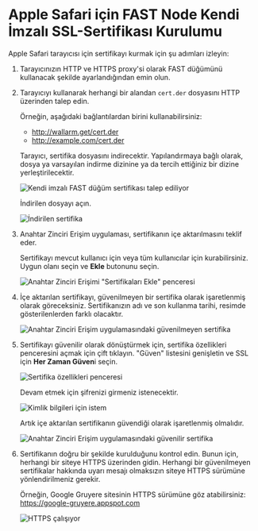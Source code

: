 [img-cert-request]:         ../../../images/fast/ssl/common/browsers-ssl/safari-ssl/s-certificate-request.png
[img-downloaded-cert]:      ../../../images/fast/ssl/common/browsers-ssl/safari-ssl/s-downloaded-certificate.png
[img-keychain-import]:      ../../../images/fast/ssl/common/browsers-ssl/safari-ssl/s-keychain-prompt.png
[img-untrusted-cert]:       ../../../images/fast/ssl/common/browsers-ssl/safari-ssl/s-keychain-untrusted-certificate.png
[img-cert-properties]:      ../../../images/fast/ssl/common/browsers-ssl/safari-ssl/s-keychain-certificate-properties.png
[img-credentials-prompt]:   ../../../images/fast/ssl/common/browsers-ssl/safari-ssl/s-keychain-credentials-prompt.png
[img-trusted-cert]:         ../../../images/fast/ssl/common/browsers-ssl/safari-ssl/s-keychain-trusted-certificate.png
[img-https-ok]:             ../../../images/fast/ssl/common/browsers-ssl/safari-ssl/s-https-ok.png

#   Apple Safari için FAST Node Kendi İmzalı SSL-Sertifikası Kurulumu

Apple Safari tarayıcısı için sertifikayı kurmak için şu adımları izleyin:

1.  Tarayıcınızın HTTP ve HTTPS proxy'si olarak FAST düğümünü kullanacak şekilde ayarlandığından emin olun.

2.  Tarayıcıyı kullanarak herhangi bir alandan `cert.der` dosyasını HTTP üzerinden talep edin.

    Örneğin, aşağıdaki bağlantılardan birini kullanabilirsiniz:

    * <http://wallarm.get/cert.der>
    * <http://example.com/cert.der>

    Tarayıcı, sertifika dosyasını indirecektir. Yapılandırmaya bağlı olarak, dosya ya varsayılan indirme dizinine ya da tercih ettiğiniz bir dizine yerleştirilecektir.
    
    ![Kendi imzalı FAST düğüm sertifikası talep ediliyor][img-cert-request]
    
    İndirilen dosyayı açın.

    ![İndirilen sertifika][img-downloaded-cert]

3.  Anahtar Zinciri Erişim uygulaması, sertifikanın içe aktarılmasını teklif eder.

    Sertifikayı mevcut kullanıcı için veya tüm kullanıcılar için kurabilirsiniz. Uygun olanı seçin ve **Ekle** butonunu seçin.

    ![Anahtar Zinciri Erişimi "Sertifikaları Ekle" penceresi][img-keychain-import]

4.  İçe aktarılan sertifikayı, güvenilmeyen bir sertifika olarak işaretlenmiş olarak göreceksiniz. Sertifikanızın adı ve son kullanma tarihi, resimde gösterilenlerden farklı olacaktır.

    ![Anahtar Zinciri Erişim uygulamasındaki güvenilmeyen sertifika][img-untrusted-cert]

5.  Sertifikayı güvenilir olarak dönüştürmek için, sertifika özellikleri penceresini açmak için çift tıklayın. "Güven" listesini genişletin ve SSL için **Her Zaman Güven**i seçin.

    ![Sertifika özellikleri penceresi][img-cert-properties]

    Devam etmek için şifrenizi girmeniz istenecektir.

    ![Kimlik bilgileri için istem][img-credentials-prompt]

    Artık içe aktarılan sertifikanın güvendiği olarak işaretlenmiş olmalıdır.
    
    ![Anahtar Zinciri Erişim uygulamasındaki güvenilir sertifika][img-trusted-cert]

6.  Sertifikanın doğru bir şekilde kurulduğunu kontrol edin. Bunun için, herhangi bir siteye HTTPS üzerinden gidin. Herhangi bir güvenilmeyen sertifikalar hakkında uyarı mesajı olmaksızın siteye HTTPS sürümüne yönlendirilmeniz gerekir.

    Örneğin, Google Gruyere sitesinin HTTPS sürümüne göz atabilirsiniz:
    <https://google-gruyere.appspot.com>

    ![HTTPS çalışıyor][img-https-ok]